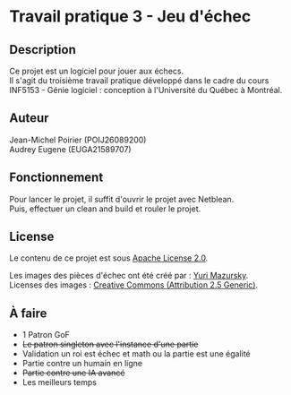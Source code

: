 # Travail pratique 3 - Jeu d'échec

## Description


Ce projet est un logiciel pour jouer aux échecs.  
Il s'agit du troisième travail pratique développé dans le cadre du cours  
INF5153 - Génie logiciel : conception à l'Université du Québec à Montréal.  

## Auteur

Jean-Michel Poirier (POIJ26089200)  
Audrey​ ​Eugene​ ​(EUGA21589707)  

## Fonctionnement

Pour lancer le projet, il suffit d'ouvrir le projet avec Netblean.  
Puis, effectuer un clean and build et rouler le projet.

## License

Le contenu de ce projet est sous [Apache License 2.0](https://www.apache.org/licenses/LICENSE-2.0).  

Les images des pièces d'échec ont été créé par : [Yuri Mazursky](https://www.iconfinder.com/iconsets/chess-7).  
Licenses des images : [Creative Commons (Attribution 2.5 Generic)](https://creativecommons.org/licenses/by/2.5/).  

## À faire
- 1 Patron GoF  
- ~~Le patron singleton avec l'instance d'une partie~~  
- Validation un roi est échec et math ou la partie est une égalité  
- Partie contre un humain en ligne  
- ~~Partie contre une IA avancé~~  
- Les meilleurs temps  